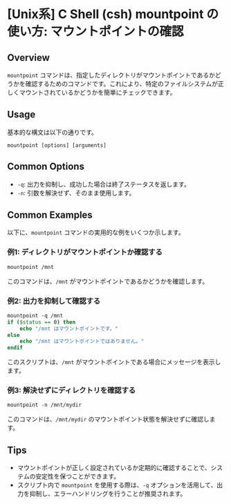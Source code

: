 # [Unix系] C Shell (csh) mountpoint の使い方: マウントポイントの確認

## Overview
`mountpoint` コマンドは、指定したディレクトリがマウントポイントであるかどうかを確認するためのコマンドです。これにより、特定のファイルシステムが正しくマウントされているかどうかを簡単にチェックできます。

## Usage
基本的な構文は以下の通りです。

```
mountpoint [options] [arguments]
```

## Common Options
- `-q`: 出力を抑制し、成功した場合は終了ステータスを返します。
- `-n`: 引数を解決せず、そのまま使用します。

## Common Examples
以下に、`mountpoint` コマンドの実用的な例をいくつか示します。

### 例1: ディレクトリがマウントポイントか確認する
```csh
mountpoint /mnt
```
このコマンドは、`/mnt` がマウントポイントであるかどうかを確認します。

### 例2: 出力を抑制して確認する
```csh
mountpoint -q /mnt
if ($status == 0) then
    echo "/mnt はマウントポイントです。"
else
    echo "/mnt はマウントポイントではありません。"
endif
```
このスクリプトは、`/mnt` がマウントポイントである場合にメッセージを表示します。

### 例3: 解決せずにディレクトリを確認する
```csh
mountpoint -n /mnt/mydir
```
このコマンドは、`/mnt/mydir` のマウントポイント状態を解決せずに確認します。

## Tips
- マウントポイントが正しく設定されているか定期的に確認することで、システムの安定性を保つことができます。
- スクリプト内で `mountpoint` を使用する際は、`-q` オプションを活用して、出力を抑制し、エラーハンドリングを行うことが推奨されます。
